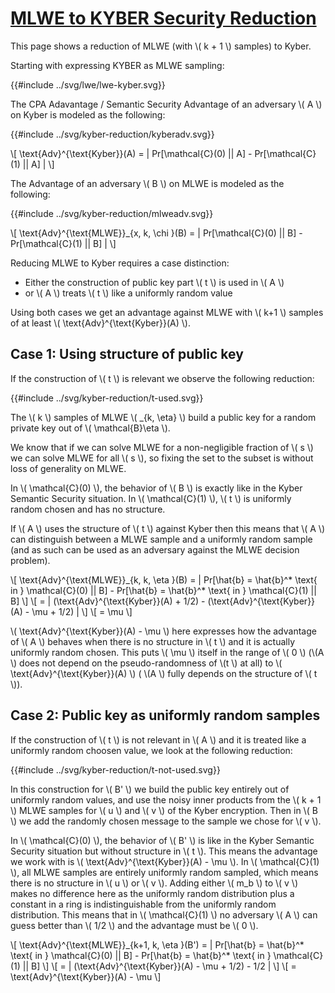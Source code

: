 # [MLWE to KYBER Security Reduction](https://eprint.iacr.org/2017/634.pdf)

This page shows a reduction of MLWE (with \\( k + 1 \\) samples) to Kyber.

Starting with expressing KYBER as MLWE sampling:

{{#include ../svg/lwe/lwe-kyber.svg}}

The CPA Adavantage / Semantic Security Advantage of an adversary \\( A \\) on Kyber is modeled as the following:

{{#include ../svg/kyber-reduction/kyberadv.svg}}

\\[ \\text{Adv}^{\\text{Kyber}}(A) = | Pr[\\mathcal{C}(0) || A] - Pr[\\mathcal{C}(1) || A] | \\]

The Advantage of an adversary \\( B \\) on MLWE is modeled as the following:

{{#include ../svg/kyber-reduction/mlweadv.svg}}

\\[ \\text{Adv}^{\\text{MLWE}}_{x, k, \\chi }(B) = | Pr[\\mathcal{C}(0) || B] - Pr[\\mathcal{C}(1) || B] | \\]

Reducing MLWE to Kyber requires a case distinction:

- Either the construction of public key part \\( t \\) is used in \\( A \\)
- or \\( A \\) treats \\( t \\) like a uniformly random value

Using both cases we get an advantage against MLWE with \\( k+1 \\) samples of at least \\(  \\text{Adv}^{\\text{Kyber}}(A) \\).


## Case 1: Using structure of public key

If the construction of \\( t \\) is relevant we observe the following reduction:

{{#include ../svg/kyber-reduction/t-used.svg}}

The \\( k \\) samples of MLWE \\( _{k, \\eta} \\) build a public key for a random private key out of \\( \\mathcal{B}\\eta \\).

We know that if we can solve MLWE for a non-negligible fraction of \\( s \\) we can solve MLWE for all \\( s \\), so fixing the set to the subset is without loss of generality on MLWE.

In \\( \\mathcal{C}(0) \\), the behavior of \\( B \\) is exactly like in the Kyber Semantic Security situation.
In \\( \\mathcal{C}(1) \\), \\( t \\) is uniformly random chosen and has no structure.

If \\( A \\) uses the structure of \\( t \\) against Kyber then this means that \\( A \\) can distinguish between a MLWE sample and a uniformly random sample (and as such can be used as an adversary against the MLWE decision problem).


\\[ \\text{Adv}^{\\text{MLWE}}_{k, k, \\eta }(B) = | Pr[\\hat{b} = \\hat{b}^* \\text{ in } \\mathcal{C}(0) || B] -  Pr[\\hat{b} = \\hat{b}^* \\text{ in } \\mathcal{C}(1) || B] \\]
\\[ = | (\\text{Adv}^{\\text{Kyber}}(A) + 1/2) - (\\text{Adv}^{\\text{Kyber}}(A) - \\mu + 1/2) | \\]
\\[ = \\mu \\]

\\( \\text{Adv}^{\\text{Kyber}}(A) - \\mu \\) here expresses how the advantage of \\( A \\) behaves when there is no structure in \\( t \\) and it is actually uniformly random chosen.
This puts \\( \\mu \\) itself in the range of \\( 0 \\) (\\(A \\) does not depend on the pseudo-randomness of \\(t \\) at all) to \\( \text{Adv}^{\\text{Kyber}}(A) \\) ( \\(A \\) fully depends on the structure of \\( t \\)).


## Case 2: Public key as uniformly random samples

If the construction of \\( t \\) is not relevant in \\( A \\) and it is treated like a uniformly random choosen value, we look at the following reduction:

{{#include ../svg/kyber-reduction/t-not-used.svg}}

In this construction for \\( B' \\) we build the public key entirely out of uniformly random values, and use the noisy inner products from the \\( k + 1 \\) MLWE samples for  \\( u \\) and \\( v \\) of the Kyber encryption.
Then in \\( B \\) we add the randomly chosen message to the sample we chose for \\( v \\).

In \\( \\mathcal{C}(0) \\), the behavior of \\( B' \\) is like in the Kyber Semantic Security situation but without structure in \\( t \\). This means the advantage we work with is \\( \text{Adv}^{\\text{Kyber}}(A) - \\mu \\).
In \\( \\mathcal{C}(1) \\), all MLWE samples are entirely uniformly random sampled, which means there is no structure in \\( u \\) or \\( v \\).
Adding either \\( m_b \\) to \\( v \\) makes no difference here as the uniformly random distribution plus a constant in a ring is indistinguishable from the uniformly random distribution.
This means that in \\( \\mathcal{C}(1) \\) no adversary \\( A \\) can guess better than \\( 1/2 \\) and the advantage must be \\( 0 \\).

\\[ \\text{Adv}^{\\text{MLWE}}_{k+1, k, \\eta }(B') = | Pr[\\hat{b} = \\hat{b}^* \\text{ in } \\mathcal{C}(0) || B] -  Pr[\\hat{b} = \\hat{b}^* \\text{ in } \\mathcal{C}(1) || B] \\]
\\[ = | (\\text{Adv}^{\\text{Kyber}}(A) - \\mu  + 1/2) - 1/2 | \\]
\\[ = \\text{Adv}^{\\text{Kyber}}(A) - \\mu \\]

